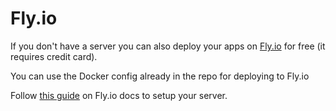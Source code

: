 # Fly.io

If you don't have a server you can also deploy your apps on [Fly.io](https://fly.io) for free (it requires credit card).

You can use the Docker config already in the repo for deploying to Fly.io

Follow [this guide](https://fly.io/docs/languages-and-frameworks/dockerfile/) on Fly.io docs to setup your server.
